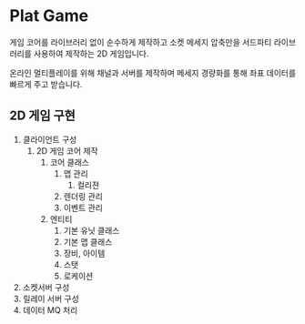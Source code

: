 # Plat Game

게임 코어를 라이브러리 없이 순수하게 제작하고 소켓 메세지 압축만을 서드파티 라이브러리를 사용하여 제작하는 2D 게임입니다.

온라인 멀티플레이를 위해 채널과 서버를 제작하며 메세지 경량화를 통해 좌표 데이터를 빠르게 주고 받습니다.

## 2D 게임 구현

1. 클라이언트 구성
   1. 2D 게임 코어 제작
      1. 코어 클래스
         1. 맵 관리
            1. 컬리젼
         2. 렌더링 관리
         3. 이벤트 관리
      2. 엔티티
         1. 기본 유닛 클래스
         2. 기본 맵 클래스
         3. 장비, 아이템
         4. 스탯
         5. 로케이션
2. 소켓서버 구성
3. 릴레이 서버 구성
4. 데이터 MQ 처리
